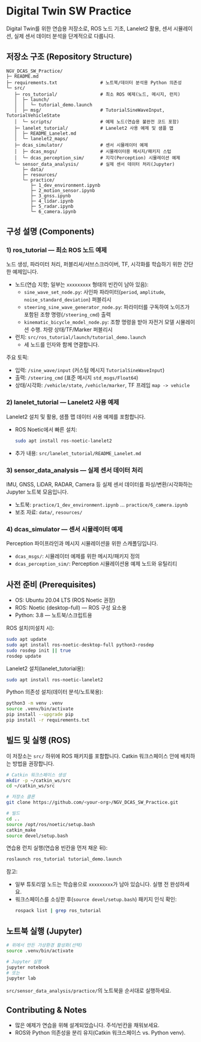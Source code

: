 # Digital Twin SW Practice

Digital Twin를 위한 연습용 저장소로, ROS 노드 기초, Lanelet2 활용, 센서 시뮬레이션, 실제 센서 데이터 분석을 단계적으로 다룹니다.

## 저장소 구조 (Repository Structure)

```
NGV_DCAS_SW_Practice/
├─ README.md
├─ requirements.txt                # 노트북/데이터 분석용 Python 의존성
└─ src/
   ├─ ros_tutorial/                # 최소 ROS 예제(노드, 메시지, 런치)
   │  ├─ launch/
   │  │  └─ tutorial_demo.launch
   │  ├─ msg/                      # TutorialSineWaveInput, TutorialVehicleState
   │  └─ scripts/                  # 예제 노드(연습용 불완전 코드 포함)
   ├─ lanelet_tutorial/            # Lanelet2 사용 예제 및 샘플 맵
   │  ├─ README_Lanelet.md
   │  └─ lanelet2_maps/
   ├─ dcas_simulator/              # 센서 시뮬레이터 예제
   │  ├─ dcas_msgs/                # 시뮬레이터용 메시지/패키지 스텁
   │  └─ dcas_perception_sim/      # 지각(Perception) 시뮬레이션 예제
   └─ sensor_data_analysis/        # 실제 센서 데이터 처리(Jupyter)
      ├─ data/
      ├─ resources/
      └─ practice/
         ├─ 1_dev_environment.ipynb
         ├─ 2_motion_sensor.ipynb
         ├─ 3_gnss.ipynb
         ├─ 4_lidar.ipynb
         ├─ 5_radar.ipynb
         └─ 6_camera.ipynb
```

## 구성 설명 (Components)

### 1) ros_tutorial — 최소 ROS 노드 예제
노드 생성, 파라미터 처리, 퍼블리셔/서브스크라이버, TF, 시각화를 학습하기 위한 간단한 예제입니다.

- 노드(연습 지향; 일부는 `xxxxxxxxx` 형태의 빈칸이 남아 있음):
  - `sine_wave_set_node.py`: 사인파 파라미터(`period`, `amplitude`, `noise_standard_deviation`) 퍼블리시
  - `steering_sine_wave_generator_node.py`: 파라미터를 구독하여 노이즈가 포함된 조향 명령(`/steering_cmd`) 출력
  - `kinematic_bicycle_model_node.py`: 조향 명령을 받아 자전거 모델 시뮬레이션 수행. 차량 상태/TF/Marker 퍼블리시
- 런치: `src/ros_tutorial/launch/tutorial_demo.launch`
  - 세 노드를 인자와 함께 연결합니다.

주요 토픽:
- 입력: `/sine_wave/input` (커스텀 메시지 `TutorialSineWaveInput`)
- 출력: `/steering_cmd` (표준 메시지 `std_msgs/Float64`)
- 상태/시각화: `/vehicle/state`, `/vehicle/marker`, TF 프레임 `map -> vehicle`

### 2) lanelet_tutorial — Lanelet2 사용 예제
Lanelet2 설치 및 활용, 샘플 맵 데이터 사용 예제를 포함합니다.
- ROS Noetic에서 빠른 설치:
  ```bash
  sudo apt install ros-noetic-lanelet2
  ```
- 추가 내용: `src/lanelet_tutorial/README_Lanelet.md`

### 3) sensor_data_analysis — 실제 센서 데이터 처리
IMU, GNSS, LiDAR, RADAR, Camera 등 실제 센서 데이터를 파싱/변환/시각화하는 Jupyter 노트북 모음입니다.
- 노트북: `practice/1_dev_environment.ipynb` … `practice/6_camera.ipynb`
- 보조 자료: `data/`, `resources/`

### 4) dcas_simulator — 센서 시뮬레이터 예제
Perception 파이프라인과 메시지 시뮬레이션을 위한 스캐폴딩입니다.
- `dcas_msgs/`: 시뮬레이터 예제를 위한 메시지/패키지 정의
- `dcas_perception_sim/`: Perception 시뮬레이션용 예제 노드와 유틸리티

## 사전 준비 (Prerequisites)

- OS: Ubuntu 20.04 LTS (ROS Noetic 권장)
- ROS: Noetic (desktop-full) — ROS 구성 요소용
- Python: 3.8 — 노트북/스크립트용

ROS 설치(미설치 시):
```bash
sudo apt update
sudo apt install ros-noetic-desktop-full python3-rosdep
sudo rosdep init || true
rosdep update
```

Lanelet2 설치(lanelet_tutorial용):
```bash
sudo apt install ros-noetic-lanelet2
```

Python 의존성 설치(데이터 분석/노트북용):
```bash
python3 -m venv .venv
source .venv/bin/activate
pip install --upgrade pip
pip install -r requirements.txt
```

## 빌드 및 실행 (ROS)

이 저장소는 `src/` 하위에 ROS 패키지를 포함합니다. Catkin 워크스페이스 안에 배치하는 방법을 권장합니다.

```bash
# Catkin 워크스페이스 생성
mkdir -p ~/catkin_ws/src
cd ~/catkin_ws/src

# 저장소 클론
git clone https://github.com/<your-org>/NGV_DCAS_SW_Practice.git

# 빌드
cd ..
source /opt/ros/noetic/setup.bash
catkin_make
source devel/setup.bash
```

연습용 런치 실행(연습용 빈칸을 먼저 채운 뒤):
```bash
roslaunch ros_tutorial tutorial_demo.launch
```

참고:
- 일부 튜토리얼 노드는 학습용으로 `xxxxxxxxx`가 남아 있습니다. 실행 전 완성하세요.
- 워크스페이스를 소싱한 후(`source devel/setup.bash`) 패키지 인식 확인:
  ```bash
  rospack list | grep ros_tutorial
  ```

## 노트북 실행 (Jupyter)

```bash
# 위에서 만든 가상환경 활성화(선택)
source .venv/bin/activate

# Jupyter 실행
jupyter notebook
# 또는
jupyter lab
```
`src/sensor_data_analysis/practice/`의 노트북을 순서대로 실행하세요.

## Contributing & Notes

- 많은 예제가 연습을 위해 설계되었습니다. 주석/빈칸을 채워보세요.
- ROS와 Python 의존성을 분리 유지(Catkin 워크스페이스 vs. Python venv).

